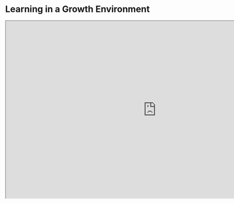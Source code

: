 # Learning in a Growth Environment

<iframe src="https://docs.google.com/presentation/d/e/2PACX-1vT6XIx4UrcUxPq_boyXgqlnsDv08kNrz6u1eEyJibj6BY2etxQs9nLdMymXvPnIYQrmUlWb9d-8QP_t/embed?start=true&amp;loop=false&amp;delayms=5000" width="960" height="569" allowfullscreen="allowfullscreen" webkitallowfullscreen="webkitallowfullscreen" mozallowfullscreen="mozallowfullscreen"></iframe>

